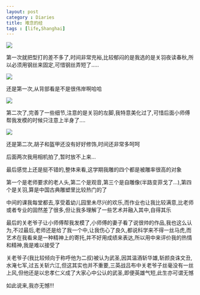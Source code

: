 ```yaml
---
layout: post
category : Diaries
title: 难念的经
tags : [life,Shanghai]
---
```



![](http://img3.douban.com/view/photo/photo/public/p2188737753.jpg)

第一次就把型打的差不多了,时间非常充裕,比较郁闷的是我选的是关羽夜读春秋,所以必须用钢丝来固定,可惜钢丝弄短了.....

 
![](http://img3.douban.com/view/photo/photo/public/p2188737754.jpg)


还是第一次,从背部看是不是很伟岸啊哈哈

 

![](http://img5.douban.com/view/photo/photo/public/p2188737756.jpg)

第二次了,完善了一些细节,注意的是关羽的左脚,我特意美化过了,可惜后面小师傅帮我发模的时候只注意上半身了....

 
![](http://img5.douban.com/view/photo/photo/public/p2188737758.jpg)


还是第二次,胡子和盔甲还没有好好修饰,时间还非常多呵呵

 

 

 

 

后面两次我用相机拍了,暂时放不上来...

 

最后感觉上还是挺不错的,整体来看,这学期我雕的四个都是被雕率很高的对象

 

第一个是老师要求的老人头,第二个是观音,第三个是自雕像(半路变菲戈了...),第四个是关羽,算是中国古典雕塑里比较热门的了

 

中间的课我每堂都去,享受着幼儿园里未尽兴的欢乐,而作业也让我比较满意,比老师或者专业的固然差了很多,但让我多理解了一些艺术并融入其中,自得其乐

 

最后的关老爷子让小师傅帮我发模了,小师傅的妻子看了说很帅的作品,我也这么认为,不过最后,老师还是给了我一个中,让我伤心了良久,都说科学来不得一丝马虎,而艺术在我看来是一种精神上的寄托,并不好用成绩来表达,所以用中来评价我的热情和精神,我是难以接受了

 

关老爷子(我比较倾向于称呼他为二叔)被认为武圣,因其温酒斩华雄,斩颜良诛文丑,水淹七军,过五关斩六江,但这其实也并不重要,三英战吕布中关老爷子丝毫没有一丝上风,但他还是以忠孝仁义成了大家心中公认的武圣,即便英雄气短,此生亦可谓无憾

 

如此说来,我亦无憾!!!


